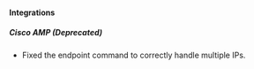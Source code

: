 
#### Integrations

##### Cisco AMP (Deprecated)

- Fixed the endpoint command to correctly handle multiple IPs.
